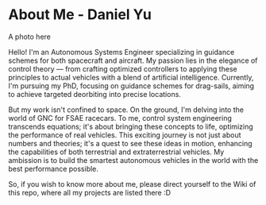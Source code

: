 # About Me - Daniel Yu

A photo here

Hello! I'm an Autonomous Systems Engineer specializing in guidance schemes for both spacecraft and aircraft. My passion lies in the elegance of control theory — from crafting optimized controllers to applying these principles to actual vehicles with a blend of artificial intelligence. Currently, I'm pursuing my PhD, focusing on guidance schemes for drag-sails, aiming to achieve targeted deorbiting into precise locations.

But my work isn't confined to space. On the ground, I'm delving into the world of GNC for FSAE racecars. To me, control system engineering transcends equations; it's about bringing these concepts to life, optimizing the performance of real vehicles. This exciting journey is not just about numbers and theories; it's a quest to see these ideas in motion, enhancing the capabilities of both terrestrial and extraterrestrial vehicles. My ambission is to build the smartest autonomous vehicles in the world with the best performance possible.

So, if you wish to know more about me, please direct yourself to the Wiki of this repo, where all my projects are listed there :D

